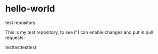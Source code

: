 # hello-world
test repository


This is my test repository, to see if I can enable changes and put in pull requests!


testtesttesttest
